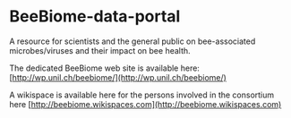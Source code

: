 # BeeBiome-data-portal
A resource for scientists and the general public on bee-associated microbes/viruses and their impact on bee health.  

The dedicated BeeBiome web site is available here: [http://wp.unil.ch/beebiome/](http://wp.unil.ch/beebiome/)

A wikispace is available here for the persons involved in the consortium here [http://beebiome.wikispaces.com](http://beebiome.wikispaces.com)

